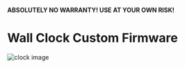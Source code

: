 **ABSOLUTELY NO WARRANTY! USE AT YOUR OWN RISK!**

# Wall Clock Custom Firmware

![clock image](docs/images/1.png)
